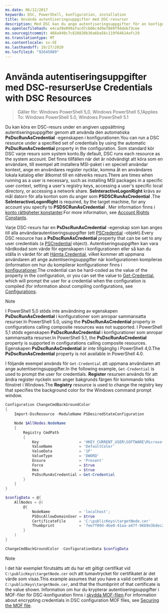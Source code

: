 ```yaml
---
ms.date: 06/12/2017
keywords: DSC, PowerShell, konfiguration, installation
title: Använda autentiseringsuppgifter med DSC-resurser
description: Med DSC kan du ange autentiseringsuppgifter för en konfiguration så att konfigurations inställningar kan tillämpas i kontexten för ett särskilt användar konto istället för det lokala system kontot.
ms.openlocfilehash: e4ca39e099afacd7cb06c4d9ef889f94deb73cee
ms.sourcegitcommit: 488a940c7c828820b36a6ba56c119f64614afc29
ms.translationtype: MT
ms.contentlocale: sv-SE
ms.lasthandoff: 10/27/2020
ms.locfileid: "92645089"
---
```

# <a name="use-credentials-with-dsc-resources"></a><span data-ttu-id="a4aee-104">Använda autentiseringsuppgifter med DSC-resurser</span><span class="sxs-lookup"><span data-stu-id="a4aee-104">Use Credentials with DSC Resources</span></span>

> <span data-ttu-id="a4aee-105">Gäller för: Windows PowerShell 5,0, Windows PowerShell 5,1</span><span class="sxs-lookup"><span data-stu-id="a4aee-105">Applies To: Windows PowerShell 5.0, Windows PowerShell 5.1</span></span>

<span data-ttu-id="a4aee-106">Du kan köra en DSC-resurs under en angiven uppsättning autentiseringsuppgifter genom att använda den automatiska **PsDscRunAsCredential** -egenskapen i konfigurationen.</span><span class="sxs-lookup"><span data-stu-id="a4aee-106">You can run a DSC resource under a specified set of credentials by using the automatic **PsDscRunAsCredential** property in the configuration.</span></span> <span data-ttu-id="a4aee-107">Som standard kör DSC varje resurs som system konto.</span><span class="sxs-lookup"><span data-stu-id="a4aee-107">By default, DSC runs each resource as the system account.</span></span> <span data-ttu-id="a4aee-108">Det finns tillfällen när det är nödvändigt att köra som en användare, till exempel att installera MSI-paket i en speciell användar kontext, ange en användares register nycklar, komma åt en användares lokala katalog eller åtkomst till en nätverks resurs.</span><span class="sxs-lookup"><span data-stu-id="a4aee-108">There are times when running as a user is necessary, such as installing MSI packages in a specific user context, setting a user's registry keys, accessing a user's specific local directory, or accessing a network share.</span></span> <span data-ttu-id="a4aee-109">**SeInteractiveLogonRight** krävs av mål datorn för alla konton som du anger som **PSDSCRunAsCredential** .</span><span class="sxs-lookup"><span data-stu-id="a4aee-109">The **SeInteractiveLogonRight** is required, by the target machine, for any account you specify to **PSDSCRunAsCredential** .</span></span> <span data-ttu-id="a4aee-110">Mer information finns i [konto rättigheter konstanter](/windows/desktop/secauthz/account-rights-constants).</span><span class="sxs-lookup"><span data-stu-id="a4aee-110">For more information, see [Account Rights Constants](/windows/desktop/secauthz/account-rights-constants).</span></span>

<span data-ttu-id="a4aee-111">Varje DSC-resurs har en **PsDscRunAsCredential** -egenskap som kan anges till alla användarautentiseringsuppgifter (ett [PSCredential](/dotnet/api/system.management.automation.pscredential) -objekt).</span><span class="sxs-lookup"><span data-stu-id="a4aee-111">Every DSC resource has a **PsDscRunAsCredential** property that can be set to any user credentials (a [PSCredential](/dotnet/api/system.management.automation.pscredential) object).</span></span> <span data-ttu-id="a4aee-112">Autentiseringsuppgiften kan vara hårdkodad som värde för egenskapen i konfigurationen eller så kan du ställa in värdet för att [Hämta Credential](/powershell/module/Microsoft.PowerShell.Security/Get-Credential), vilket kommer att uppmana användaren att ange autentiseringsuppgifter när konfigurationen kompileras (information om hur du kompilerar konfigurationer finns i [konfigurationer](configurations.md).</span><span class="sxs-lookup"><span data-stu-id="a4aee-112">The credential can be hard-coded as the value of the property in the configuration, or you can set the value to [Get-Credential](/powershell/module/Microsoft.PowerShell.Security/Get-Credential), which will prompt the user for a credential when the configuration is compiled (for information about compiling configurations, see [Configurations](configurations.md).</span></span>

> [!NOTE]
> <span data-ttu-id="a4aee-113">I PowerShell 5,0 stöds inte användning av egenskapen **PsDscRunAsCredential** i konfigurationer som anropar sammansatta resurser.</span><span class="sxs-lookup"><span data-stu-id="a4aee-113">In PowerShell 5.0, using the **PsDscRunAsCredential** property in configurations calling composite resources was not supported.</span></span> <span data-ttu-id="a4aee-114">I PowerShell 5,1 stöds egenskapen **PsDscRunAsCredential** i konfigurationer som anropar sammansatta resurser.</span><span class="sxs-lookup"><span data-stu-id="a4aee-114">In PowerShell 5.1, the **PsDscRunAsCredential** property is supported in configurations calling composite resources.</span></span> <span data-ttu-id="a4aee-115">Egenskapen **PsDscRunAsCredential** är inte tillgänglig i PowerShell 4,0.</span><span class="sxs-lookup"><span data-stu-id="a4aee-115">The **PsDscRunAsCredential** property is not available in PowerShell 4.0.</span></span>

<span data-ttu-id="a4aee-116">I följande exempel används för `Get-Credential` att uppmana användaren att ange autentiseringsuppgifter.</span><span class="sxs-lookup"><span data-stu-id="a4aee-116">In the following example, `Get-Credential` is used to prompt the user for credentials.</span></span> <span data-ttu-id="a4aee-117">**Register** resursen används för att ändra register nyckeln som anger bakgrunds färgen för kommando tolks fönstret i Windows.</span><span class="sxs-lookup"><span data-stu-id="a4aee-117">The **Registry** resource is used to change the registry key that specifies the background color for the Windows command prompt window.</span></span>

```powershell
Configuration ChangeCmdBackGroundColor
{
    Import-DscResource -ModuleName PSDesiredStateConfiguration

    Node $AllNodes.NodeName
    {
        Registry CmdPath
        {
            Key                  = 'HKEY_CURRENT_USER\SOFTWARE\Microsoft\Command Processor'
            ValueName            = 'DefaultColor'
            ValueData            = '1F'
            ValueType            = 'DWORD'
            Ensure               = 'Present'
            Force                = $true
            Hex                  = $true
            PsDscRunAsCredential = Get-Credential
        }
    }
}

$configData = @{
    AllNodes = @(
        @{
            NodeName             = 'localhost';
            PSDscAllowDomainUser = $true
            CertificateFile      = 'C:\publicKeys\targetNode.cer'
            Thumbprint           = '7ee7f09d-4be0-41aa-a47f-96b9e3bdec25'
        }
    )
}

ChangeCmdBackGroundColor -ConfigurationData $configData
```

> [!NOTE]
> <span data-ttu-id="a4aee-118">I det här exemplet förutsätts att du har ett giltigt certifikat vid `C:\publicKeys\targetNode.cer` och att tumavtrycket för certifikatet är det värde som visas.</span><span class="sxs-lookup"><span data-stu-id="a4aee-118">This example assumes that you have a valid certificate at `C:\publicKeys\targetNode.cer`, and that the thumbprint of that certificate is the value shown.</span></span> <span data-ttu-id="a4aee-119">Information om hur du krypterar autentiseringsuppgifter i MOF-filer för DSC-konfiguration finns i [skydda MOF-filen](../pull-server/secureMOF.md).</span><span class="sxs-lookup"><span data-stu-id="a4aee-119">For information about encrypting credentials in DSC configuration MOF files, see [Securing the MOF file](../pull-server/secureMOF.md).</span></span>

